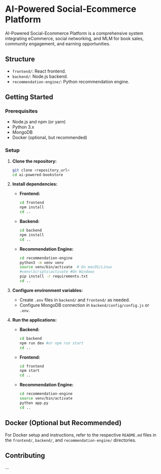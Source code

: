 # AI-Powered Social-Ecommerce Platform

AI-Powered Social-Ecommerce Platform is a comprehensive system integrating eCommerce, social networking, and MLM for book sales, community engagement, and earning opportunities.

## Structure

* `frontend/`: React frontend.
* `backend/`: Node.js backend.
* `recommendation-engine/`: Python recommendation engine.

## Getting Started

### Prerequisites

* Node.js and npm (or yarn)
* Python 3.x
* MongoDB
* Docker (optional, but recommended)

### Setup

1.  **Clone the repository:**

    ```bash
    git clone <repository_url>
    cd ai-powered-bookstore
    ```

2.  **Install dependencies:**

    * **Frontend:**

        ```bash
        cd frontend
        npm install
        cd ..
        ```

    * **Backend:**

        ```bash
        cd backend
        npm install
        cd ..
        ```

    * **Recommendation Engine:**

        ```bash
        cd recommendation-engine
        python3 -m venv venv
        source venv/bin/activate  # On macOS/Linux
        #venv\Scripts\activate #On Windows
        pip install -r requirements.txt
        cd ..
        ```

3.  **Configure environment variables:**

    * Create `.env` files in `backend/` and `frontend/` as needed.
    * Configure MongoDB connection in `backend/config/config.js` or `.env`.

4.  **Run the applications:**

    * **Backend:**

        ```bash
        cd backend
        npm run dev #or npm run start
        cd ..
        ```

    * **Frontend:**

        ```bash
        cd frontend
        npm start
        cd ..
        ```

    * **Recommendation Engine:**

        ```bash
        cd recommendation-engine
        source venv/bin/activate
        python app.py
        cd ..
        ```

## Docker (Optional but Recommended)

For Docker setup and instructions, refer to the respective `README.md` files in the `frontend/`, `backend/`, and `recommendation-engine/` directories.

## Contributing

...
